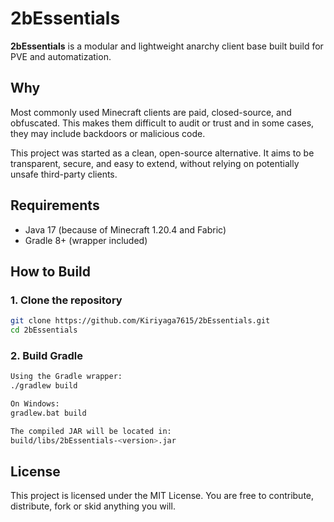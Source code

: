 # 2bEssentials

**2bEssentials** is a modular and lightweight anarchy client base built build for PVE and automatization.

## Why

Most commonly used Minecraft clients are paid, closed-source, and obfuscated. This makes them difficult to audit or trust and in some cases, they may include backdoors or malicious code.

This project was started as a clean, open-source alternative. It aims to be transparent, secure, and easy to extend, without relying on potentially unsafe third-party clients.

## Requirements

- Java 17 (because of Minecraft 1.20.4 and Fabric)
- Gradle 8+ (wrapper included)

## How to Build

### 1. Clone the repository

```bash
git clone https://github.com/Kiriyaga7615/2bEssentials.git
cd 2bEssentials

```

### 2. Build Gradle
``` bash
Using the Gradle wrapper:
./gradlew build

On Windows:
gradlew.bat build

The compiled JAR will be located in:
build/libs/2bEssentials-<version>.jar
```

## License
This project is licensed under the MIT License. You are free to contribute, distribute, fork or skid anything you will.